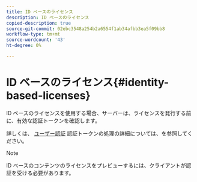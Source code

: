 ```yaml
---
title: ID ベースのライセンス
description: ID ベースのライセンス
copied-description: true
source-git-commit: 02ebc3548a254b2a6554f1ab34afbb3ea5f09bb8
workflow-type: tm+mt
source-wordcount: '43'
ht-degree: 0%

---
```


# ID ベースのライセンス{#identity-based-licenses}

ID ベースのライセンスを使用する場合、サーバーは、ライセンスを発行する前に、有効な認証トークンを確認します。

詳しくは、 [ユーザー認証](../../../protecting-content/implementing-the-license-server/processing-drm-requests.md#user-authentication) 認証トークンの処理の詳細については、を参照してください。

>[!NOTE]
>
>ID ベースのコンテンツのライセンスをプレビューするには、クライアントが認証を受ける必要があります。
